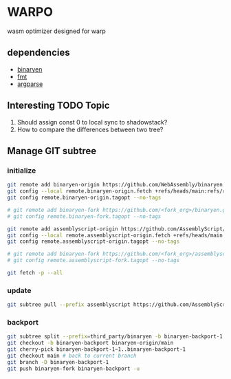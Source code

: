 # WARPO

wasm optimizer designed for warp

## dependencies

- [binaryen](https://github.com/WebAssembly/binaryen)
- [fmt](https://github.com/fmtlib/fmt)
- [argparse](http://github.com/p-ranav/argparse)

## Interesting TODO Topic

1. Should assign const 0 to local sync to shadowstack?
2. How to compare the differences between two tree?

## Manage GIT subtree

### initialize

```bash
git remote add binaryen-origin https://github.com/WebAssembly/binaryen.git
git config --local remote.binaryen-origin.fetch +refs/heads/main:refs/remotes/binaryen-origin/main
git config remote.binaryen-origin.tagopt --no-tags

# git remote add binaryen-fork https://github.com/<fork_org>/binaryen.git
# git config remote.binaryen-fork.tagopt --no-tags

git remote add assemblyscript-origin https://github.com/AssemblyScript/assemblyscript.git
git config --local remote.assemblyscript-origin.fetch +refs/heads/main:refs/remotes/assemblyscript-origin/main
git config remote.assemblyscript-origin.tagopt --no-tags

# git remote add binaryen-fork https://github.com/<fork_org>/assemblyscript.git
# git config remote.assemblyscript-fork.tagopt --no-tags

git fetch -p --all
```

### update

```bash
git subtree pull --prefix assemblyscript https://github.com/AssemblyScript/assemblyscript.git main --squash
```

### backport

```bash
git subtree split --prefix=third_party/binaryen -b binaryen-backport-1
git checkout -b binaryen-backport binaryen-origin/main
git cherry-pick binaryen-backport-1~1..binaryen-backport-1
git checkout main # back to current branch
git branch -D binaryen-backport-1
git push binaryen-fork binaryen-backport -u
```
